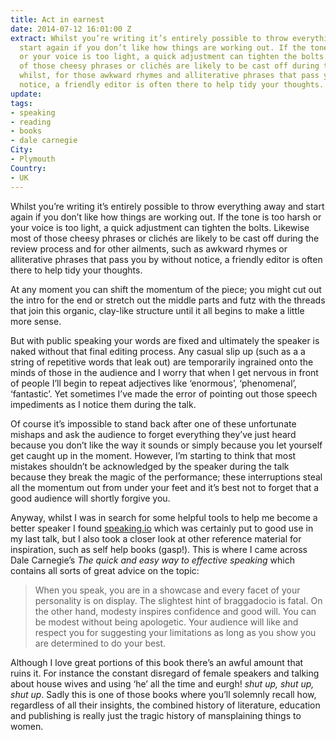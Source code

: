 ```yaml
---
title: Act in earnest
date: 2014-07-12 16:01:00 Z
extract: Whilst you’re writing it’s entirely possible to throw everything away and
  start again if you don’t like how things are working out. If the tone is too harsh
  or your voice is too light, a quick adjustment can tighten the bolts. Likewise most
  of those cheesy phrases or clichés are likely to be cast off during the review process
  whilst, for those awkward rhymes and alliterative phrases that pass you by without
  notice, a friendly editor is often there to help tidy your thoughts.
update: 
tags:
- speaking
- reading
- books
- dale carnegie
City:
- Plymouth
Country:
- UK
---
```


Whilst you’re writing it’s entirely possible to throw everything away and start again if you don’t like how things are working out. If the tone is too harsh or your voice is too light, a quick adjustment can tighten the bolts. Likewise most of those cheesy phrases or clichés are likely to be cast off during the review process and for other ailments, such as awkward rhymes or alliterative phrases that pass you by without notice, a friendly editor is often there to help tidy your thoughts.

At any moment you can shift the momentum of the piece; you might cut out the intro for the end or stretch out the middle parts and futz with the threads that join this organic, clay-like structure until it all begins to make a little more sense.

But with public speaking your words are fixed and ultimately the speaker is naked without that final editing process. Any casual slip up (such as a a string of repetitive words that leak out) are temporarily ingrained onto the minds of those in the audience and I worry that when I get nervous in front of people I’ll begin to repeat adjectives like ‘enormous’, ‘phenomenal’, ‘fantastic’. Yet sometimes I’ve made the error of pointing out those speech impediments as I notice them during the talk.

Of course it’s impossible to stand back after one of these unfortunate mishaps and ask the audience to forget everything they’ve just heard because you don’t like the way it sounds or simply because you let yourself get caught up in the moment. However, I’m starting to think that most mistakes shouldn’t be acknowledged by the speaker during the talk because they break the magic of the performance; these interruptions steal all the momentum out from under your feet and it’s best not to forget that a good audience will shortly forgive you.

Anyway, whilst I was in search for some helpful tools to help me become a better speaker I found [speaking.io](http://speaking.io/) which was certainly put to good use in my last talk, but I also took a closer look at other reference material for inspiration, such as self help books (gasp!). This is where I came across Dale Carnegie’s *The quick and easy way to effective speaking* which contains all sorts of great advice on the topic:

> When you speak, you are in a showcase and every facet of your personality is on display. The slightest hint of braggadocio is fatal. On the other hand, modesty inspires confidence and good will. You can be modest without being apologetic. Your audience will like and respect you for suggesting your limitations as long as you show you are determined to do your best.

Although I love great portions of this book there’s an awful amount that ruins it. For instance the constant disregard of female speakers and talking about house wives and using ‘he’ all the time and eurgh! *shut up, shut up, shut up*. Sadly this is one of those books where you’ll solemnly recall how, regardless of all their insights, the combined history of literature, education and publishing is really just the tragic history of mansplaining things to women.
